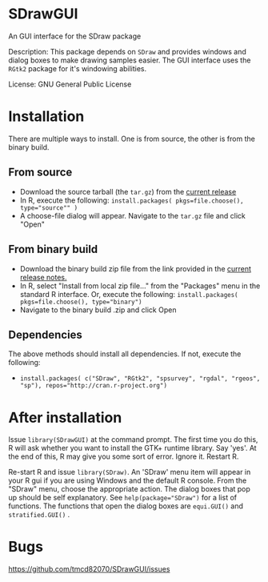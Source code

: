 # SDrawGUI
An GUI interface for the SDraw package

Description: This package depends on `SDraw` and provides windows and dialog boxes to make drawing 
samples easier.  The GUI interface uses the `RGtk2` package for it's windowing abilities. 

License: GNU General Public License

# Installation

There are multiple ways to install.  One is from source, the other is from the binary build. 

## From source 

* Download the source tarball (the `tar.gz`) from the [current release](https://github.com/tmcd82070/SDrawGUI/releases)
* In R, execute the following: `install.packages( pkgs=file.choose(), type="source"" )`
* A choose-file dialog will appear.  Navigate to the `tar.gz` file and click "Open"

## From binary build

* Download the binary build zip file from the link provided in the [current release notes.](https://github.com/tmcd82070/SDrawGUI/releases) 
* In R, select "Install from local zip file..." from the "Packages" menu in the standard R interface. Or, execute the following: `install.packages( pkgs=file.choose(), type="binary")` 
* Navigate to the binary build .zip and click Open 

## Dependencies

The above methods should install all dependencies. If not, execute the following: 
* `install.packages( c("SDraw", "RGtk2", "spsurvey", "rgdal", "rgeos", "sp"), repos="http://cran.r-project.org")`

# After installation
Issue `library(SDrawGUI)` at the command prompt.  The first time you do this, R will ask whether you want to install the GTK+ runtime library.  Say 'yes'.  At the end of this, R may give you some sort of error.  Ignore it.  Restart R. 


Re-start R and issue `library(SDraw)`.  An 'SDraw' menu item will appear in your R gui if you are using Windows and the default R console.  From the "SDraw" menu, choose the appropriate action.   The dialog boxes that pop up should be self explanatory.  See `help(package="SDraw")` for a list of functions.  The functions that open the dialog boxes are `equi.GUI()` and `stratified.GUI()` .  

# Bugs

https://github.com/tmcd82070/SDrawGUI/issues